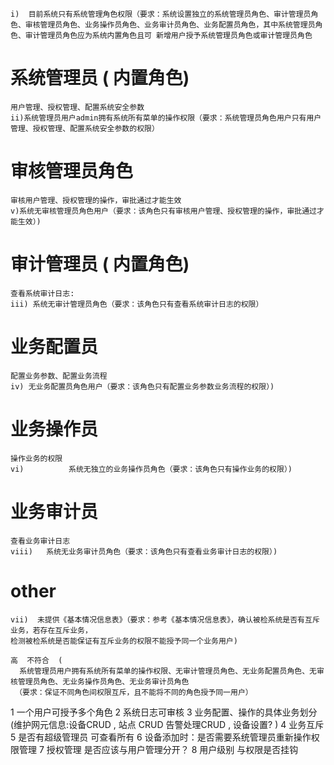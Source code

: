     i)  目前系统只有系统管理角色权限（要求：系统设置独立的系统管理员角色、审计管理员角色、审核管理员角色、业务操作员角色、业务审计员角色、业务配置员角色，其中系统管理员角色、审计管理员角色应为系统内置角色且可 新增用户授予系统管理员角色或审计管理员角色

    
# 系统管理员 ( 内置角色)
    用户管理、授权管理、配置系统安全参数
    ii)系统管理员用户admin拥有系统所有菜单的操作权限（要求：系统管理员角色用户只有用户管理、授权管理、配置系统安全参数的权限）


# 审核管理员角色
    审核用户管理、授权管理的操作，审批通过才能生效
    v)系统无审核管理员角色用户（要求：该角色只有审核用户管理、授权管理的操作，审批通过才能生效）)


# 审计管理员 ( 内置角色)
    查看系统审计日志:
    iii) 系统无审计管理员角色（要求：该角色只有查看系统审计日志的权限）
    

# 业务配置员
    配置业务参数、配置业务流程
    iv) 无业务配置员角色用户（要求：该角色只有配置业务参数业务流程的权限）)

# 业务操作员
    操作业务的权限
    vi)          系统无独立的业务操作员角色（要求：该角色只有操作业务的权限）)

# 业务审计员
    查看业务审计日志
    viii)   系统无业务审计员角色（要求：该角色只有查看业务审计日志的权限）)



# other 
    vii)  未提供《基本情况信息表》（要求：参考《基本情况信息表》，确认被检系统是否有互斥业务，若存在互斥业务，
    检测被检系统是否能保证有互斥业务的权限不能授予同一个业务用户)

    高  不符合  (
      系统管理员用户拥有系统所有菜单的操作权限、无审计管理员角色、无业务配置员角色、无审核管理员角色、无业务操作员角色、无业务审计员角色
     （要求：保证不同角色间权限互斥，且不能将不同的角色授予同一用户）




1 一个用户可授予多个角色
2 系统日志可审核
3 业务配置、操作的具体业务划分 (维护网元信息:设备CRUD , 站点 CRUD 告警处理CRUD ,  设备设置? )
4 业务互斥
5 是否有超级管理员 可查看所有
6 设备添加时：是否需要系统管理员重新操作权限管理
7 授权管理 是否应该与用户管理分开？
8 用户级别 与权限是否挂钩